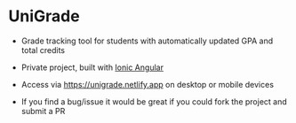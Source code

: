 # UniGrade

-   Grade tracking tool for students with automatically updated GPA and total credits
-   Private project, built with [Ionic Angular](https://ionicframework.com/docs/angular/overview)

-   Access via https://unigrade.netlify.app on desktop or mobile devices
-   If you find a bug/issue it would be great if you could fork the project and submit a PR
